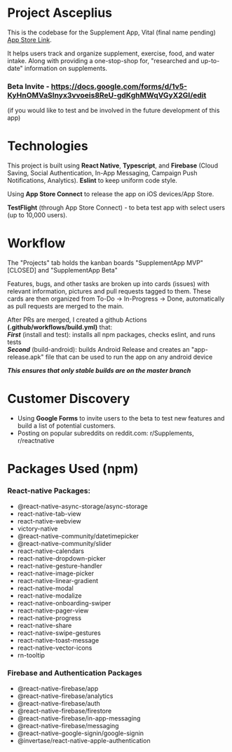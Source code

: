 # Project Asceplius
This is the codebase for the Supplement App, Vital (final name pending) [App Store Link](https://apps.apple.com/us/app/supplementapp/id1612971376). 

It helps users track and organize supplement, exercise, food, and water intake. Along with providing a one-stop-shop for, "researched and up-to-date" information on supplements.
### Beta Invite - https://docs.google.com/forms/d/1v5-KyHnOMVaSlnyx3vvoeis8ReU-gdKghMWqVGyX2GI/edit
(if you would like to test and be involved in the future development of this app)

# Technologies
This project is built using **React Native**, **Typescript**, and **Firebase** (Cloud Saving, Social Authentication, In-App Messaging, Campaign Push Notifications, Analytics). **Eslint** to keep uniform code style.

Using **App Store Connect** to release the app on iOS devices/App Store.

**TestFlight** (through App Store Connect) - to beta test app with select users (up to 10,000 users).

# Workflow
The "Projects" tab holds the kanban boards "SupplementApp MVP" [CLOSED] and "SupplementApp Beta"

Features, bugs, and other tasks are broken up into cards (issues) with relevant information, pictures and pull requests tagged to them. These cards are then organized from To-Do -> In-Progress -> Done, automatically as pull requests are merged to the main.

After PRs are merged, I created a github Actions **(.github/workflows/build.yml)** that:  
***First*** (install and test): installs all npm packages, checks eslint, and runs tests  
***Second*** (build-android): builds Android Release and creates an "app-release.apk" file that can be used to run the app on any android device

**_This ensures that only stable builds are on the master branch_**

# Customer Discovery
* Using **Google Forms** to invite users to the beta to test new features and build a list of potential customers.
* Posting on popular subreddits on reddit.com: r/Supplements, r/reactnative

# Packages Used (npm)
### React-native Packages:
* @react-native-async-storage/async-storage
* react-native-tab-view
* react-native-webview
* victory-native
* @react-native-community/datetimepicker
* @react-native-community/slider
* react-native-calendars
* react-native-dropdown-picker
* react-native-gesture-handler
* react-native-image-picker
* react-native-linear-gradient
* react-native-modal
* react-native-modalize
* react-native-onboarding-swiper
* react-native-pager-view
* react-native-progress
* react-native-share
* react-native-swipe-gestures
* react-native-toast-message
* react-native-vector-icons
* rn-tooltip

### Firebase and Authentication Packages
* @react-native-firebase/app
* @react-native-firebase/analytics
* @react-native-firebase/auth
* @react-native-firebase/firestore
* @react-native-firebase/in-app-messaging
* @react-native-firebase/messaging
* @react-native-google-signin/google-signin
* @invertase/react-native-apple-authentication
